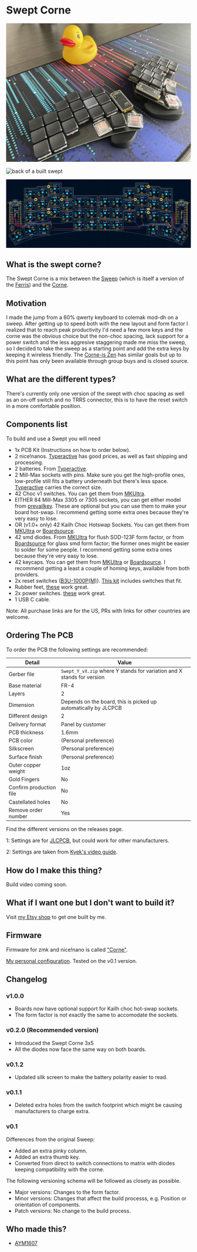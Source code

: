 # Swept Corne

![front of a built swept](gallery/IMG_7887.JPG)

![back of a built swept](gallery/IMG_7886.JPG)

![swept v0.1 pcb](gallery/sweptv0.1.png)

## What is the swept corne?

The Swept Corne is a mix between the [Sweep](https://github.com/davidphilipbarr/Sweep) (which is itself a version of the [Ferris](https://github.com/pierrechevalier83/ferris)) and the [Corne](https://github.com/foostan/crkbd).

## Motivation

I made the jump from a 60% qwerty keyboard to colemak mod-dh on a sweep. After getting up to speed both with the new layout and form factor I realized that to reach peak productivity I'd need a few more keys and the corne was the obvious choice but the non-choc spacing,
lack support for a power switch and the less aggresive staggering made me miss the sweep, so I decided to take the sweep as a starting point and add the extra keys by keeping it wireless friendly. The [Corne-is Zen](https://lowprokb.ca/products/corne-ish-zen) has similar
goals but up to this point has only been available through group buys and is closed source.

## What are the different types?

There's currently only one version of the swept with choc spacing as well as an on-off switch and no TRRS connector, this is to have the reset switch in a more comfortable position.

## Components list

To build and use a Swept you will need

* 1x PCB Kit (Instructions on how to order below).
* 2 nice!nanos. [Typeractive](https://typeractive.xyz/) has good prices, as well as fast shipping and processing.
* 2 batteries. From [Typeractive](https://typeractive.xyz/products/lithium-battery-110mah).
* 2 Mill-Max sockets with pins. Make sure you get the high-profile ones, low-profile still fits a battery underneath but there's less space. [Typeractive](https://typeractive.xyz/products/machine-sockets-and-pins) carries the correct size.
* 42 Choc v1 switches. You can get them from [MKUltra](https://mkultra.click/choc-switches).
* EITHER 84 Mill-Max 3305 or 7305 sockets, you can get either model from [prevailkey](https://prevailkeyco.com/products/3305-mill-max-sockets?variant=42568596193534). These are optional but you can use them to make your board hot-swap. I recommend getting some extra ones because they're very easy to lose.
* OR (v1.0+ only) 42 Kailh Choc Hotswap Sockets. You can get them from [MKUltra](https://mkultra.click/kailh-hotswap-sockets) or [Boardsource](https://boardsource.xyz/store/5eca381464caf04f83aa6482).
* 42 smd diodes. From [MKUltra](https://mkultra.click/diode-1n4148-sod-123f/) for flush SOD-123F form factor, or from [Boardsource](https://boardsource.xyz/store/5ec9fc5d64caf04f83aa646c) for glass smd form factor; the former ones might be easier to solder for some people. I recommend getting some extra ones because they're very easy to lose.
* 42 keycaps. You can get them from [MKUltra](https://mkultra.click/mbk-choc-keycaps) or [Boardsource](https://boardsource.xyz/store/5f6ef2d68e3bf05ab838f918). I recommend getting a least a couple of homing keys, available from both providers.
* 2x reset switches ([B3U-1000P(M)](https://github.com/davidphilipbarr/Sweep/issues/20)). [This kit](https://www.amazon.com/dp/B07LCBLB8N?psc=1&ref=ppx_yo2ov_dt_b_product_details) includes switches that fit.
* Rubber feet, [these](https://www.amazon.com/dp/B07CNQC695?psc=1&ref=ppx_yo2ov_dt_b_product_details) work great.
* 2x power switches. [these](https://www.amazon.com/Gikfun-Switch-Toggle-Arduino-AE1073/dp/B01GFFGA4I/ref=psdc_495324_t1_B07SJWWYZP) work great.
* 1 USB C cable.

Note: All purchase links are for the US, PRs with links for other countries are welcome.

## Ordering The PCB

To order the PCB the following settings are recommended: 

|Detail|Value|
|---|---|
|Gerber file|`Swept_Y_vX.zip` where Y stands for variation and X stands for version|
|Base material|FR-4|
|Layers|2|
|Dimension| Depends on the board, this is picked up automatically by JLCPCB|
|Different design|2|
|Delivery format|Panel by customer|
|PCB thickness|1.6mm|
|PCB color|(Personal preference)|
|Silkscreen|(Personal preference)|
|Surface finish|(Personal preference)|
|Outer copper weight|1oz|
|Gold Fingers|No|
|Confirm production file|No|
|Castellated holes|No|
|Remove order number|Yes|

Find the different versions on the releases page.

1: Settings are for [JLCPCB](https://jlcpcb.com/), but could work for other manufacturers.

2: Settings are taken from [Kyek's video guide](https://www.youtube.com/watch?v=fBPu7AyDtkM&t=17s).

## How do I make this thing?

Build video coming soon.

## What if I want one but I don't want to build it?

Visit [my Etsy shop](https://www.etsy.com/listing/1235225784/custom-swept-corne-split-wireless) to get one built by me.

## Firmware

Firmware for zmk and nice!nano is called ["Corne"](https://zmk.dev/docs/hardware/).

[My personal configuration](https://github.com/AYM1607/corne-zmk-config). Tested on the v0.1 version.

## Changelog

### v1.0.0

- Boards now have optional support for Kailh choc hot-swap sockets.
- The form factor is not exactly the same to accomodate the sockets.

### v0.2.0 (Recommended version)

- Introduced the Swept Corne 3x5
- All the diodes now face the same way on both boards.

### v0.1.2 

- Updated silk screen to make the battery polarity easier to read.

### v0.1.1

- Deleted extra holes from the switch footprint which might be causing manufacturers to charge extra.

### v0.1

Differences from the original Sweep:
- Added an extra pinky column.
- Added an extra thumb key.
- Converted from direct to switch connections to matrix with diodes keeping compatibility with the corne.

The following versioning schema will be followed as closely as possible.
- Major versions: Changes to the form factor.
- Minor versions: Changes that affect the build processs, e.g. Position or orientation of components.
- Patch versions: No change to the build process.

## Who made this?

* [AYM1607](https://github.com/AYM1607)
